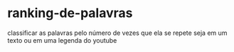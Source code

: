 # ranking-de-palavras
classificar as palavras pelo número de vezes que ela se repete seja em um texto ou em uma legenda do youtube
